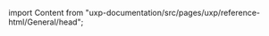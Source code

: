 
import Content from "uxp-documentation/src/pages/uxp/reference-html/General/head";

<Content query="product=photoshop"/>
